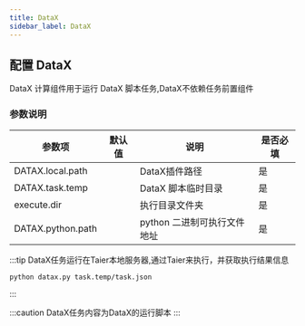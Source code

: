```yaml
---
title: DataX 
sidebar_label: DataX
---
```


## 配置 DataX

DataX 计算组件用于运行 DataX 脚本任务,DataX不依赖任务前置组件

### 参数说明

| 参数项                    | 默认值                                   | 说明                                                  | 是否必填 |
| ------------------------ | ---------------------------------------  | ---------------------------------------------------- | ------- |
| DATAX.local.path            |               | DataX插件路径                           | 是       |
| DATAX.task.temp      |              | DataX 脚本临时目录                                    | 是       |
| execute.dir      |             | 执行目录文件夹                                | 是       |
| DATAX.python.path      |             | python 二进制可执行文件地址                                 | 是       |

:::tip DataX任务运行在Taier本地服务器,通过Taier来执行，并获取执行结果信息

```shell
python datax.py task.temp/task.json
```

:::

:::caution DataX任务内容为DataX的运行脚本
:::